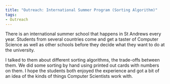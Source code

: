 ```yaml
---
title: "Outreach: International Summer Program (Sorting Algorithm)"
tags:
- Outreach
---
```


There is an international summer school that happens in St Andrews every year.
Students from several countries come and get a taster of Computer Science as well as other schools before they decide what they want to do at the university.

I talked to them about different sorting algorithms, the trade-offs between them.
We did some sorting by hand using printed out cards with numbers on them.
I hope the students both enjoyed the experience and got a bit of an idea of the kinds of things Computer Scientists work with.
